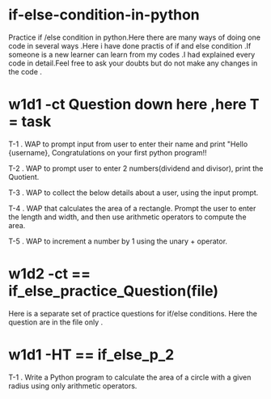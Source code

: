 # if-else-condition-in-python

Practice if /else condition in python.Here there are many ways of doing one code in several ways .Here i have done practis of if and else condition .If someone is a new learner can learn from my codes .I had explained every code in detail.Feel free to ask your doubts but do not make any changes in the code .

# w1d1 -ct Question down here ,here T = task

T-1 . WAP to prompt input from user to enter their name and print "Hello {username}, Congratulations on your first python program!!

T-2 . WAP to prompt user to enter 2 numbers(dividend and divisor), print the Quotient.

T-3 . WAP to collect the below details about a user, using the input prompt.

T-4 . WAP that calculates the area of a rectangle. Prompt the user to enter the length and width, and then use arithmetic operators to compute the area.

T-5 . WAP to increment a number by 1 using the unary + operator.

# w1d2 -ct == if_else_practice_Question(file) 
Here is a separate set of practice questions for if/else conditions.
Here the question are in the file only .

# w1d1 -HT == if_else_p_2 
T-1 . Write a Python program to calculate the area of a circle with a given radius using only arithmetic operators.

